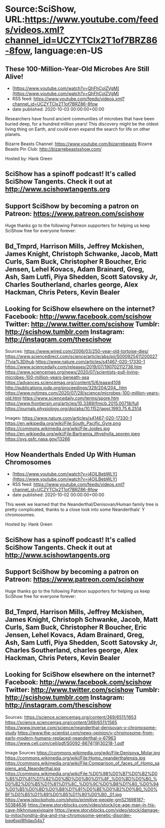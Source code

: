 # Source:SciShow, URL:https://www.youtube.com/feeds/videos.xml?channel_id=UCZYTClx2T1of7BRZ86-8fow, language:en-US

## These 100-Million-Year-Old Microbes Are Still Alive!
 - [https://www.youtube.com/watch?v=QhFhColZVgM](https://www.youtube.com/watch?v=QhFhColZVgM)
 - RSS feed: https://www.youtube.com/feeds/videos.xml?channel_id=UCZYTClx2T1of7BRZ86-8fow
 - date published: 2020-10-03 00:00:00+00:00

Researchers have found ancient communities of microbes that have been buried deep, for a hundred million years! This discovery might be the oldest living thing on Earth, and could even expand the search for life on other planets.

Bizarre Beasts Channel: https://www.youtube.com/bizarrebeasts
Bizarre Beasts Pin Club: http://bizarrebeastsshow.com/

Hosted by: Hank Green

SciShow has a spinoff podcast! It's called SciShow Tangents. Check it out at http://www.scishowtangents.org
----------
Support SciShow by becoming a patron on Patreon: https://www.patreon.com/scishow
----------
Huge thanks go to the following Patreon supporters for helping us keep SciShow free for everyone forever:

Bd_Tmprd, Harrison Mills, Jeffrey Mckishen, James Knight, Christoph Schwanke, Jacob, Matt Curls, Sam Buck, Christopher R Boucher, Eric Jensen, Lehel Kovacs, Adam Brainard, Greg, Ash, Sam Lutfi, Piya Shedden, Scott Satovsky Jr, Charles Southerland, charles george, Alex Hackman, Chris Peters, Kevin Bealer
----------
Looking for SciShow elsewhere on the internet?
Facebook: http://www.facebook.com/scishow
Twitter: http://www.twitter.com/scishow
Tumblr: http://scishow.tumblr.com
Instagram: http://instagram.com/thescishow
----------
Sources:
https://www.wired.com/2006/03/250-year-old-tortoise-dies/ 
https://www.sciencedirect.com/science/article/abs/pii/S0009254112000277?via%3Dihub 
https://www.nature.com/articles/s41467-020-17330-1 
https://www.sciencedaily.com/releases/2019/07/190702112738.htm 
https://www.sciencemag.org/news/2020/07/scientists-pull-living-microbes-100-million-years-beneath-sea
https://advances.sciencemag.org/content/5/6/eaaw4108
http://publications.iodp.org/proceedings/329/204/204_.htm 
https://www.nytimes.com/2020/07/28/science/microbes-100-million-years-old.html
https://www.sciencedaily.com/terms/spore.htm 
https://www.frontiersin.org/articles/10.3389/fmicb.2015.00718/full 
https://journals.physiology.org/doi/abs/10.1152/jappl.1993.75.6.2514

Images:
https://www.nature.com/articles/s41467-020-17330-1
https://en.wikipedia.org/wiki/File:South_Pacific_Gyre.png
https://commons.wikimedia.org/wiki/File:Joides.jpg
https://en.wikipedia.org/wiki/File:Bartramia_ithyphylla_sporen.jpeg
https://svs.gsfc.nasa.gov/13266

## How Neanderthals Ended Up With Human Chromosomes
 - [https://www.youtube.com/watch?v=j4OlLBebWLY](https://www.youtube.com/watch?v=j4OlLBebWLY)
 - RSS feed: https://www.youtube.com/feeds/videos.xml?channel_id=UCZYTClx2T1of7BRZ86-8fow
 - date published: 2020-10-02 00:00:00+00:00

This week we learned that the Neanderthal/Denisovan/Human family tree is pretty complicated, thanks to a close look into some Neanderthals' Y chromosomes.

Hosted by: Hank Green

SciShow has a spinoff podcast! It's called SciShow Tangents. Check it out at http://www.scishowtangents.org
----------
Support SciShow by becoming a patron on Patreon: https://www.patreon.com/scishow
----------
Huge thanks go to the following Patreon supporters for helping us keep SciShow free for everyone forever:

Bd_Tmprd, Harrison Mills, Jeffrey Mckishen, James Knight, Christoph Schwanke, Jacob, Matt Curls, Sam Buck, Christopher R Boucher, Eric Jensen, Lehel Kovacs, Adam Brainard, Greg, Ash, Sam Lutfi, Piya Shedden, Scott Satovsky Jr, Charles Southerland, charles george, Alex Hackman, Chris Peters, Kevin Bealer
----------
Looking for SciShow elsewhere on the internet?
Facebook: http://www.facebook.com/scishow
Twitter: http://www.twitter.com/scishow
Tumblr: http://scishow.tumblr.com
Instagram: http://instagram.com/thescishow
----------
Sources:
https://science.sciencemag.org/content/369/6511/1653
https://science.sciencemag.org/content/369/6511/1565
https://www.inverse.com/science/neanderthal-denisovan-y-chromosome-study
https://www.the-scientist.com/news-opinion/y-chromosome-from-early-modern-humans-replaced-neanderthal-y-67963
https://www.cell.com/cell/pdf/S0092-8674(19)30218-1.pdf 

Image Sources
https://commons.wikimedia.org/wiki/File:Denisova_Molar.jpg 
https://commons.wikimedia.org/wiki/File:Homo_neanderthalensis.jpg 
https://commons.wikimedia.org/wiki/File:Comparison_of_faces_of_Homo_sapiens_and_Neanderthal.jpg 
https://commons.wikimedia.org/wiki/File:%D0%98%D0%B7%D0%B2%D0%B5%D1%81%D1%82%D0%BD%D0%B0%D1%8F_%D0%BD%D0%B0_%D0%B2%D0%B5%D1%81%D1%8C_%D0%9C%D0%B8%D1%80_%D0%94%D0%B5%D0%BD%D0%B8%D1%81%D0%BE%D0%B2%D0%B0_%D0%BF%D0%B5%D1%89%D0%B5%D1%80%D0%B0._01.jpg 
https://www.istockphoto.com/photo/primitive-people-gm521698187-50384636
https://www.storyblocks.com/video/stock/ice-age-man-in-his-cave-hlkhnnuwxivjpaire
https://www.storyblocks.com/video/stock/damage-to-mitochondria-dna-and-rna-chromosome-genetic-disorder-bqq6spl8fjdau54s7

